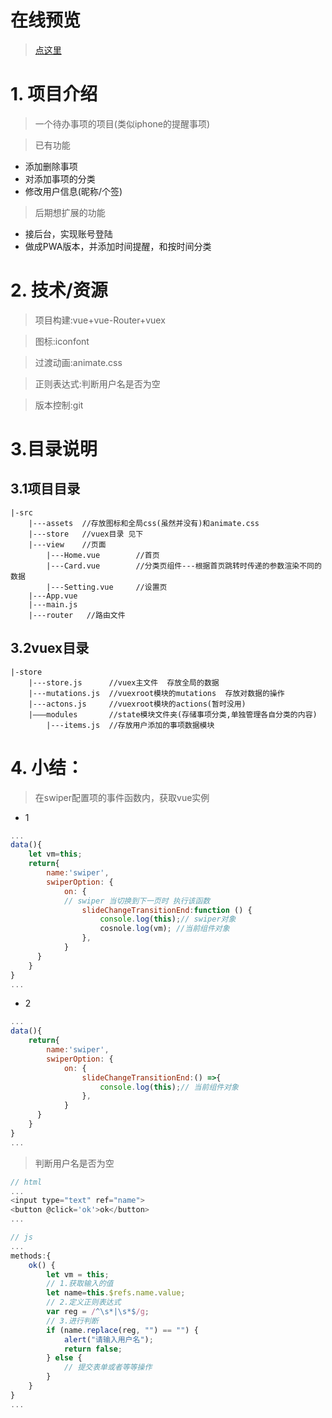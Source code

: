 # 在线预览
>[点这里](https://shuaxindiary.github.io/Tic-Tac-Toe/)

# 1. 项目介绍
>一个待办事项的项目(类似iphone的提醒事项)

>已有功能
- 添加删除事项
- 对添加事项的分类
- 修改用户信息(昵称/个签)

>后期想扩展的功能
- 接后台，实现账号登陆
- 做成PWA版本，并添加时间提醒，和按时间分类


# 2. 技术/资源
>项目构建:vue+vue-Router+vuex

>图标:iconfont

>过渡动画:animate.css

>正则表达式:判断用户名是否为空

>版本控制:git

# 3.目录说明

## 3.1项目目录

```
|-src
    |---assets  //存放图标和全局css(虽然并没有)和animate.css
    |---store   //vuex目录 见下
    |---view    //页面
        |---Home.vue        //首页
        |---Card.vue        //分类页组件---根据首页跳转时传递的参数渲染不同的数据
        |---Setting.vue     //设置页
    |---App.vue 
    |---main.js
    |---router   //路由文件
```

## 3.2vuex目录
```
|-store
    |---store.js      //vuex主文件  存放全局的数据
    |---mutations.js  //vuexroot模块的mutations  存放对数据的操作
    |---actons.js     //vuexroot模块的actions(暂时没用)
    |———modules       //state模块文件夹(存储事项分类,单独管理各自分类的内容)
        |---items.js  //存放用户添加的事项数据模块
```


# 4. 小结：
>在swiper配置项的事件函数内，获取vue实例
- 1
```javascript
...
data(){
    let vm=this;
    return{
        name:'swiper',
        swiperOption: {
            on: {
            // swiper 当切换到下一页时 执行该函数
                slideChangeTransitionEnd:function () {
                    console.log(this);// swiper对象
                    cosnole.log(vm); //当前组件对象
                },
            }
      }
    }
}
...
```
- 2
```javascript
...
data(){
    return{
        name:'swiper',
        swiperOption: {
            on: {
                slideChangeTransitionEnd:() =>{
                    console.log(this);// 当前组件对象
                },
            }
      }
    }
}
...
```

>判断用户名是否为空
```javascript
// html
...
<input type="text" ref="name">
<button @click='ok'>ok</button>
...

// js
...
methods:{
    ok() {
        let vm = this;
        // 1.获取输入的值
        let name=this.$refs.name.value;
        // 2.定义正则表达式
        var reg = /^\s*|\s*$/g;
        // 3.进行判断
        if (name.replace(reg, "") == "") {
            alert("请输入用户名");
            return false;
        } else {
            // 提交表单或者等等操作
        }
    }
}
...

```